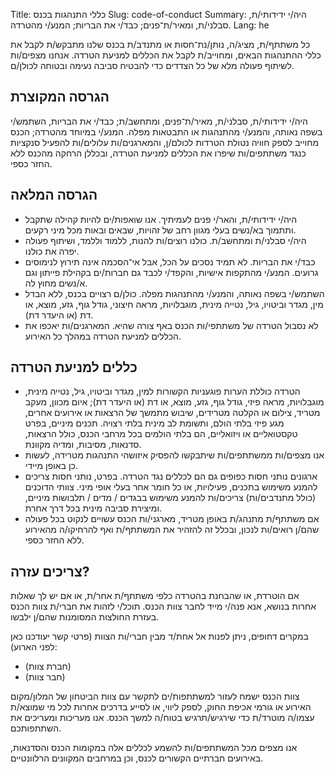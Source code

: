Title: כללי התנהגות בכנס
Slug: code-of-conduct
Summary: היה/י ידידותי/ת, סבלני/ת, ומאיר/ת־פנים; כבד/י את הבריות; המנע/י מהטרדה.
Lang: he

כל משתתף/ת, מציג/ה, נותן/נת־חסות או מתנדב/ת בכנס שלנו מתבקש/ת לקבל את
כללי ההתנהגות הבאים, ומחוייב/ת לקבל את הכללים למניעת הטרדה. אנחנו
מצפים/ות לשיתוף פעולה מלא של כל הצדדים כדי להבטיח סביבה נעימה ובטוחה
לכולן/ם.

הגרסה המקוצרת
-------------

היה/י ידידותי/ת, סבלני/ת, מאיר/ת־פנים, ומתחשב/ת; כבד/י את הבריות,
השתמש/י בשפה נאותה, והמנע/י מהתנהגות או התבטאות מפלה. המנע/י במיוחד
מהטרדה; הכנס מחוייב לספק חוויה נטולת הטרדות לכולם/ן, והמארגנים/ות
עלולים/ות להפעיל סנקציות כנגד משתתפים/ות שיפרו את הכללים למניעת הטרדה,
ובכללן הרחקה מהכנס ללא החזר כספי.

הגרסה המלאה
-----------

- היה/י ידידותי/ת, והאר/י פנים לעמיתיך. אנו שואפות/ים להיות קהילה
  שתקבל ותתמוך בא/נשים בעלי מגוון רחב של זהויות, שבאים ובאות מכל מיני
  רקעים.
- היה/י סבלני/ת ומתחשב/ת. כולנו רוצים/ות להנות, ללמוד וללמד, ושיתוף
  פעולה יפרה את כולנו.
- כבד/י את הבריות. לא תמיד נסכים על הכל, אבל אי־הסכמה אינה תירוץ
  לנימוסים גרועים. המנע/י מהתקפות אישיות, והקפד/י לכבד גם חברות/ים
  בקהילת פייתון וגם א/נשים מחוץ לה.
- השתמש/י בשפה נאותה, והמנע/י מהתנהגות מפלה. כולן/ם רצויים בכנס, ללא
  הבדל מין, מגדר וביטויו, גיל, נטייה מינית, מוגבלויות, מראה חיצוני,
  גודל גוף, גזע, מוצא, או דת (או היעדר דת).
- לא נסבול הטרדה של משתתפי/ות הכנס באף צורה שהיא. המארגנים/ות יאכפו את
  הכללים למניעת הטרדה במהלך כל האירוע.

כללים למניעת הטרדה
------------------


- הטרדה כוללת הערות פוגעניות הקשורות למין, מגדר וביטויו, גיל, נטייה
  מינית, מוגבלויות, מראה פיזי, גודל גוף, גזע, מוצא, או דת (או היעדר
  דת); איום מכוון, מעקב מטריד, צילום או הקלטה מטרידים, שיבוש מתמשך של
  הרצאות או אירועים אחרים, מגע פיזי בלתי הולם, ותשומת לב מינית בלתי
  רצויה. תכנים מיניים, בפרט טקסטואליים או ויזואליים, הם בלתי הולמים
  בכל מרחבי הכנס, כולל הרצאות, סדנאות, מסיבות, ומדיה מקוונת.
- אנו מצפים/ות ממשתתפים/ות שיתבקשו להפסיק איזושהי התנהגות מטרידה,
  לעשות כן באופן מיידי.
- ארגונים נותני חסות כפופים גם הם לכללים נגד הטרדה. בפרט, נותני חסות
  צריכים להמנע משימוש בתכנים, פעילויות, או כל חומר אחר בעלי אופי
  מיני. צוותי הדוכנים (כולל מתנדבים/ות) צריכים/ות להמנע משימוש בבגדים
  / מדים / תלבושות מיניים, ומיצירת סביבה מינית בכל דרך אחרת.
- אם משתתף/ת מתנהג/ת באופן מטריד, מארגני/ות הכנס עשויים לנקוט בכל
  פעולה שהם/ן רואים/ות לנכון, ובכלל זה להזהיר את המשתתף/ת ואף
  להרחיקו/ה מהאירוע ללא החזר כספי.

צריכים עזרה?
-----------

אם הוטרדת, או שהבחנת בהטרדה כלפי משתתף/ת אחר/ת, או אם יש לך שאלות
אחרות בנושא, אנא פנה/י מייד לחבר צוות הכנס. תוכל/י לזהות את חברי/ת
צוות הכנס בעזרת החולצות המסומנות שהם/ן ילבשו.

במקרים דחופים, ניתן לפנות אל אחת/ד מבין חברי/ות הצוות (פרטי קשר
יעודכנו כאן לפני הארוע):

- (חברת צוות)
- (חבר צוות)

צוות הכנס ישמח לעזור למשתתפות/ים לתקשר עם צוות הביטחון של המלון/מקום
האירוע או גורמי אכיפת החוק, לספק ליווי, או לסייע בדרכים אחרות לכל מי
שמוצא/ת עצמו/ה מוטרד/ת כדי שירגיש/תרגיש בטוח/ה למשך הכנס. אנו מעריכות
ומעריכים את השתתפותכם.

אנו מצפים מכל המשתתפים/ות להשמע לכללים אלה במקומות הכנס והסדנאות,
באירועים חברתיים הקשורים לכנס, וכן במרחבים המקוונים הרלוונטיים.
